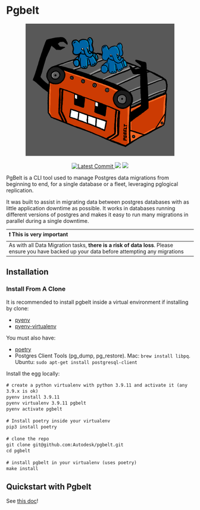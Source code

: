 # Pgbelt

<p align="center">
    <img src="https://github.com/Autodesk/pgbelt/blob/main/pgbelt.png?raw=true" width="400">
</p>

<p align="center">
    <a href="https://github.com/autodesk/pgbelt" target="_blank">
        <img src="https://img.shields.io/github/last-commit/autodesk/pgbelt" alt="Latest Commit">
    </a>
    <img src="https://github.com/Autodesk/pgbelt/actions/workflows/ci.yml/badge.svg">
    <a href="http://www.apache.org/licenses/LICENSE-2.0" target="_blank">
        <img src="https://img.shields.io/github/license/Autodesk/pgbelt">
    </a>
</p>

PgBelt is a CLI tool used to manage Postgres data migrations from beginning to end,
for a single database or a fleet, leveraging pglogical replication.

It was built to assist in migrating data between postgres databases with as
little application downtime as possible. It works in databases running different versions
of postgres and makes it easy to run many migrations in parallel during a single downtime.

| :exclamation: This is very important                                                                                                            |
| :---------------------------------------------------------------------------------------------------------------------------------------------- |
| As with all Data Migration tasks, **there is a risk of data loss**. Please ensure you have backed up your data before attempting any migrations |

## Installation

### Install From A Clone

It is recommended to install pgbelt inside a virtual environment if installing by clone:

- [pyenv](https://github.com/pyenv/pyenv)
- [pyenv-virtualenv](https://github.com/pyenv/pyenv-virtualenv)

You must also have:

- [poetry](https://github.com/python-poetry/poetry)
- Postgres Client Tools (pg_dump, pg_restore). Mac: `brew install libpq`. Ubuntu: `sudo apt-get install postgresql-client`

Install the egg locally:

    # create a python virtualenv with python 3.9.11 and activate it (any 3.9.x is ok)
    pyenv install 3.9.11
    pyenv virtualenv 3.9.11 pgbelt
    pyenv activate pgbelt

    # Install poetry inside your virtualenv
    pip3 install poetry

    # clone the repo
    git clone git@github.com:Autodesk/pgbelt.git
    cd pgbelt

    # install pgbelt in your virtualenv (uses poetry)
    make install

## Quickstart with Pgbelt

See [this doc](docs/quickstart.md)!
